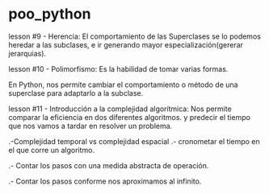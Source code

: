 # poo_python
lesson #9 - Herencia:
El comportamiento de las Superclases se lo podemos heredar a las subclases, e ir generando mayor especialización(gererar jerarquias).

lesson #10 - Polimorfismo:
Es la habilidad de tomar varias formas.

En Python, nos permite cambiar el comportamiento o método de una superclase para adaptarlo a la subclase.

lesson #11 - Introducción a la complejidad algorítmica:
Nos permite comparar la eficiencia en dos diferentes algoritmos. y predecir el tiempo que nos vamos a tardar en resolver un problema.

.-Complejidad temporal vs complejidad espacial
  .- cronometar el tiempo en el que corre un algoritmo.

  .- Contar los pasos con una medida abstracta de operación.

  .- Contar los pasos conforme nos aproximamos al infinito.


